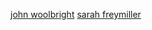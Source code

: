 [john woolbright](https://github.com/jwoolbright23)
[sarah freymiller](https://github.com/sfreymiller)
